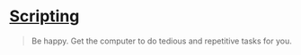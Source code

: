 # [Scripting](https://github.com/cisvvc/cis190-examples/tree/master/scripting)
> Be happy. Get the computer to do tedious and repetitive tasks for you.
